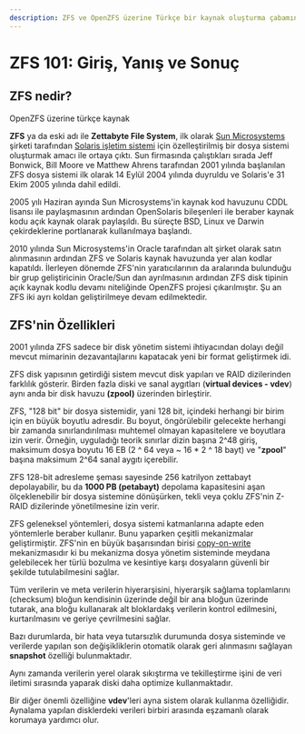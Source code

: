 ```yaml
---
description: ZFS ve OpenZFS üzerine Türkçe bir kaynak oluşturma çabamın meyvesidir.
---
```


# ZFS 101: Giriş, Yanış ve Sonuç

## ZFS nedir?

OpenZFS üzerine türkçe kaynak

**ZFS** ya da eski adı ile **Zettabyte File System**, ilk olarak [Sun Microsystems](https://www.oracle.com/sun/) şirketi tarafından [Solaris işletim sistemi](https://www.oracle.com/solaris/solaris11/) için özelleştirilmiş bir dosya sistemi oluşturmak amacı ile ortaya çıktı. Sun firmasında çalıştıkları sırada Jeff Bonwick, Bill Moore ve Matthew Ahrens tarafından 2001 yılında başlanılan ZFS dosya sistemi ilk olarak 14 Eylül 2004 yılında duyruldu ve Solaris'e 31 Ekim 2005 yılında dahil edildi.

2005 yılı Haziran ayında Sun Microsystems'in kaynak kod havuzunu CDDL lisansı ile paylaşmasının ardından OpenSolaris bileşenleri ile beraber kaynak kodu açık kaynak olarak paylaşıldı. Bu süreçte BSD, Linux ve Darwin çekirdeklerine portlanarak kullanılmaya başlandı.

2010 yılında Sun Microsystems'in Oracle tarafından alt şirket olarak satın alınmasının ardından ZFS ve Solaris kaynak havuzunda yer alan kodlar kapatıldı. İlerleyen dönemde ZFS'nin yaratıcılarının da aralarında bulunduğu bir grup geliştiricinin Oracle/Sun dan ayrılmasının ardından ZFS disk tipinin açık kaynak kodlu devamı niteliğinde OpenZFS projesi çıkarılmıştır. Şu an ZFS iki ayrı koldan geliştirilmeye devam edilmektedir.

## ZFS'nin Özellikleri

2001 yılında ZFS sadece bir disk yönetim sistemi ihtiyacından dolayı değil mevcut mimarinin dezavantajlarını kapatacak yeni bir format geliştirmek idi.

ZFS disk yapısının getirdiği sistem mevcut disk yapıları ve RAID dizilerinden farklılık gösterir. Birden fazla diski ve sanal aygıtları \(**virtual devices - vdev**\) aynı anda bir disk havuzu **\(zpool\)** üzerinden birleştirir.

ZFS, "128 bit" bir dosya sistemidir, yani 128 bit, içindeki herhangi bir birim için en büyük boyutlu adresdir. Bu boyut, öngörülebilir gelecekte herhangi bir zamanda sınırlandırılması muhtemel olmayan kapasitelere ve boyutlara izin verir. Örneğin, uyguladığı teorik sınırlar dizin başına 2^48 giriş, maksimum dosya boyutu 16 EB \(2 ^ 64 veya ~ 16 \* 2 ^ 18 bayt\) ve "**zpool**" başına maksimum 2^64 sanal aygıtı içerebilir. 

ZFS 128-bit adresleme şeması sayesinde 256 katrilyon zettabayt depolayabilir, bu da **1000 PB \(petabayt\)** depolama kapasitesini aşan ölçeklenebilir bir dosya sistemine dönüşürken, tekli veya çoklu ZFS'nin Z-RAID dizilerinde yönetilmesine izin verir.

ZFS geleneksel yöntemleri, dosya sistemi katmanlarına adapte eden yöntemlerle beraber kullanır. Bunu yaparken çeşitli mekanizmalar geliştirmiştir. ZFS'nin en büyük başarısından birisi [copy-on-write](https://en.wikipedia.org/wiki/Copy-on-write) mekanizmasıdır ki bu mekanizma dosya yönetim sisteminde meydana gelebilecek her türlü bozulma ve kesintiye karşı dosyaların güvenli bir şekilde tutulabilmesini sağlar.

Tüm verilerin ve meta verilerin hiyerarşisini, hiyerarşik sağlama toplamlarını \(checksum\) bloğun kendisinin üzerinde değil bir ana bloğun üzerinde tutarak, ana bloğu kullanarak alt bloklardakş verilerin kontrol edilmesini, kurtarılmasını ve geriye çevrilmesini sağlar.

Bazı durumlarda, bir hata veya tutarsızlık durumunda dosya sisteminde ve verilerde yapılan son değişikliklerin otomatik olarak geri alınmasını sağlayan **snapshot** özelliği bulunmaktadır.

Aynı zamanda verilerin yerel olarak sıkıştırma ve tekilleştirme işini de veri iletimi sırasında yaparak diski daha optimize kullanmaktadır. 

Bir diğer önemli özelliğine **vdev**'leri ayna sistem olarak kullanma özelliğidir. Aynalama yapılan disklerdeki verileri birbiri arasında eşzamanlı olarak korumaya yardımcı olur.





